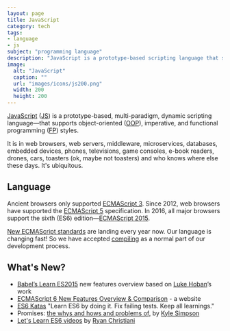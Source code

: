```yaml
---
layout: page
title: JavaScript
category: tech
tags:
- language
- js
subject: "programming language"
description: "JavaScript is a prototype-based scripting language that supports object-oriented, imperative, and functional programming styles."
image:
  alt: "JavaScript"
  caption: ""
  url: "images/icons/js200.png"
  width: 200
  height: 200
---
```


[JavaScript](https://developer.mozilla.org/en-US/docs/Web/JavaScript)
([JS](https://en.wikipedia.org/wiki/JavaScript))
is a prototype-based, multi-paradigm, dynamic scripting language—that
supports object-oriented
([OOP](http://searchsoa.techtarget.com/definition/object-oriented-programming)),
imperative, and functional programming
([FP](https://wiki.haskell.org/Functional_programming))
styles.

It is in web browsers, web servers, middleware, microservices, databases,
embedded devices, phones, televisions, game consoles, e-book readers,
drones, cars, toasters (ok, maybe not toasters) and who knows where else these days.
It's ubiquitous.

Language
--------

Ancient browsers only supported
[ECMAScript 3](http://www-archive.mozilla.org/js/language/E262-3.pdf).
Since 2012, web browsers have supported the
[ECMAScript 5](http://www.ecma-international.org/ecma-262/5.1/)
specification.
In 2016, all major browsers support the sixth (ES6)
edition—[ECMAScript 2015](http://www.ecma-international.org/ecma-262/6.0/).

[New ECMAScript standards](https://github.com/tc39/ecma262/)
are landing every year now.
Our language is changing fast! So we have accepted
[compiling]({{site.baseurl}}tech/compilers.html)
as a normal part of our development process.

What's New?
-----
* [Babel’s Learn ES2015](https://babeljs.io/docs/learn-es2015/) new features overview based on [Luke Hoban](https://twitter.com/lukehoban)’s work
* [ECMAScript 6 New Features Overview & Comparison](http://es6-features.org/) - a website
* [ES6 Katas](http://es6katas.org/) "Learn ES6 by doing it. Fix failing tests. Keep all learnings."
* Promises: [the whys and hows and problems of,](https://blog.getify.com/promises-part-1/) by [Kyle Simpson](https://twitter.com/getify)
* [Let's Learn ES6  videos](https://www.youtube.com/playlist?list=PL57atfCFqj2h5fpdZD-doGEIs0NZxeJTX) by [Ryan Christiani](http://ryanchristiani.com/)
